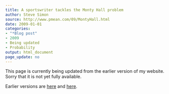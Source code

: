 ```yaml
---
title: A sportswriter tackles the Monty Hall problem
author: Steve Simon
source: http://www.pmean.com/09/MontyHall.html
date: 2009-01-01
categories:
- "*Blog post"
- 2009
- Being updated
- Probability
output: html_document
page_update: no
---
```


This page is currently being updated from the earlier version of my website. Sorry that it is not yet fully available.

<!---More--->

Earlier versions are [here][sim1] and [here][sim2].

[sim1]: http://www.pmean.com/09/MontyHall.html
[sim2]: http://new.pmean.com/monty-hall/
